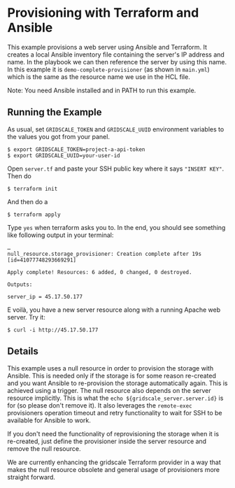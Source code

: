 # Provisioning with Terraform and Ansible

This example provisions a web server using Ansible and Terraform. It creates a local Ansible inventory file containing the server's IP address and name. In the playbook we can then reference the server by using this name. In this example it is `demo-complete-provisioner` (as shown in `main.yml`) which is the same as the resource name we use in the HCL file.

Note: You need Ansible installed and in PATH to run this example.

## Running the Example

As usual, set `GRIDSCALE_TOKEN` and `GRIDSCALE_UUID` environment variables to the values you got from your panel.

    $ export GRIDSCALE_TOKEN=project-a-api-token
    $ export GRIDSCALE_UUID=your-user-id

Open `server.tf` and paste your SSH public key where it says `"INSERT KEY"`. Then do

    $ terraform init

And then do a

    $ terraform apply

Type `yes` when terraform asks you to. In the end, you should see something like following output in your terminal:

```raw
…
null_resource.storage_provisioner: Creation complete after 19s [id=41077748293669291]

Apply complete! Resources: 6 added, 0 changed, 0 destroyed.

Outputs:

server_ip = 45.17.50.177
```

E voilà, you have a new server resource along with a running Apache web server. Try it:

    $ curl -i http://45.17.50.177

## Details

This example uses a null resource in order to provision the storage with Ansible. This is needed only if the storage is for some reason re-created and you want Ansible to re-provision the storage automatically again. This is achieved using a trigger. The null resource also depends on the server resource implicitly. This is what the `echo ${gridscale_server.server.id}` is for (so please don't remove it). It also leverages the `remote-exec` provisioners operation timeout and retry functionality to wait for SSH to be available for Ansible to work.

If you don't need the functionality of reprovisioning the storage when it is re-created, just define the provisioner inside the server resource and remove the null resource.

We are currently enhancing the gridscale Terraform provider in a way that makes the null resource obsolete and general usage of provisioners more straight forward.
